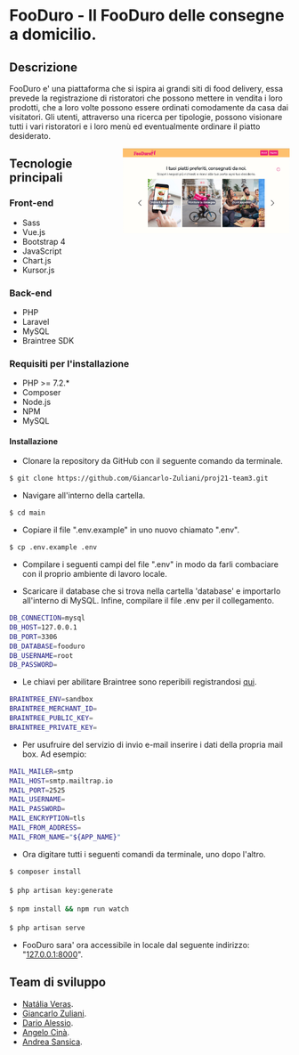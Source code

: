 # FooDuro - Il FooDuro delle consegne a domicilio.

## Descrizione

FooDuro e' una piattaforma che si ispira ai grandi siti di food delivery, essa prevede la registrazione di ristoratori che possono mettere in vendita i loro prodotti, che a loro volte  possono essere ordinati comodamente da casa dai visitatori. Gli utenti, attraverso una ricerca per tipologie, possono visionare tutti i vari ristoratori e i loro menù ed eventualmente ordinare il piatto desiderato.

<a href="#"><img width="300" align='right' src="main/storage/app/public/assets/home-page.png"></a>

## Tecnologie principali

### Front-end

- Sass
- Vue.js
- Bootstrap 4
- JavaScript
- Chart.js
- Kursor.js

### Back-end

- PHP
- Laravel
- MySQL
- Braintree SDK

### Requisiti per l'installazione

* PHP >= 7.2.*
* Composer
* Node.js 
* NPM
* MySQL

#### Installazione

* Clonare la repository da GitHub con il seguente comando da terminale.

```sh
$ git clone https://github.com/Giancarlo-Zuliani/proj21-team3.git
```

* Navigare all'interno della cartella.

```sh
$ cd main
```

* Copiare il file ".env.example" in uno nuovo chiamato ".env".

```sh
$ cp .env.example .env
```

* Compilare i seguenti campi del file ".env" in modo da farli combaciare con il proprio ambiente di lavoro locale. 

* Scaricare il database che si trova nella cartella 'database' e importarlo all'interno di MySQL. Infine, compilare il file .env per il collegamento.

```sh
DB_CONNECTION=mysql
DB_HOST=127.0.0.1
DB_PORT=3306
DB_DATABASE=fooduro
DB_USERNAME=root
DB_PASSWORD= 
```

* Le chiavi per abilitare Braintree sono reperibili registrandosi [qui](https://developers.braintreepayments.com/). 

```sh
BRAINTREE_ENV=sandbox
BRAINTREE_MERCHANT_ID=
BRAINTREE_PUBLIC_KEY=
BRAINTREE_PRIVATE_KEY=
```
* Per usufruire del servizio di invio e-mail inserire i dati della propria mail box. Ad esempio:

```sh
MAIL_MAILER=smtp
MAIL_HOST=smtp.mailtrap.io
MAIL_PORT=2525
MAIL_USERNAME=
MAIL_PASSWORD=
MAIL_ENCRYPTION=tls
MAIL_FROM_ADDRESS=
MAIL_FROM_NAME="${APP_NAME}"
```

* Ora digitare tutti i seguenti comandi da terminale, uno dopo l'altro.

```sh
$ composer install

$ php artisan key:generate

$ npm install && npm run watch

$ php artisan serve
```

* FooDuro sara' ora accessibile in locale dal seguente indirizzo: "[127.0.0.1:8000](http://127.0.0.1:8000)".

## Team di sviluppo

- [Natália Veras](https://github.com/nataliavrs).
- [Giancarlo Zuliani](https://github.com/Giancarlo-Zuliani).
- [Dario Alessio](https://github.com/DarioAlessio).
- [Angelo Cinà](https://github.com/AngeloCinaWD).
- [Andrea Sansica](https://github.com/andreasansica).